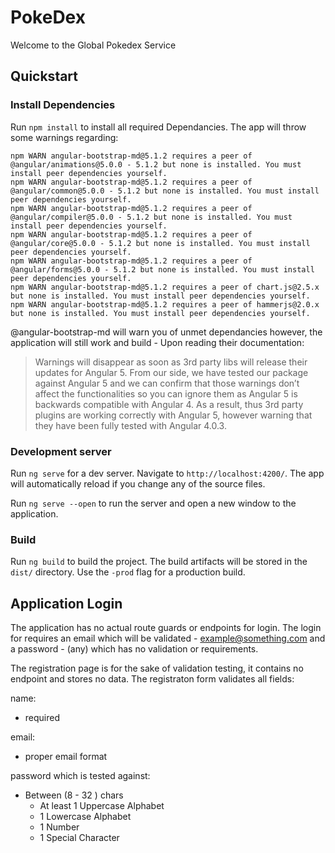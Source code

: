 # PokeDex

Welcome to the Global Pokedex Service

## Quickstart

### Install Dependencies

Run `npm install` to install all required Dependancies. The app will throw some warnings regarding:

```
npm WARN angular-bootstrap-md@5.1.2 requires a peer of @angular/animations@5.0.0 - 5.1.2 but none is installed. You must install peer dependencies yourself.
npm WARN angular-bootstrap-md@5.1.2 requires a peer of @angular/common@5.0.0 - 5.1.2 but none is installed. You must install peer dependencies yourself.
npm WARN angular-bootstrap-md@5.1.2 requires a peer of @angular/compiler@5.0.0 - 5.1.2 but none is installed. You must install peer dependencies yourself.
npm WARN angular-bootstrap-md@5.1.2 requires a peer of @angular/core@5.0.0 - 5.1.2 but none is installed. You must install peer dependencies yourself.
npm WARN angular-bootstrap-md@5.1.2 requires a peer of @angular/forms@5.0.0 - 5.1.2 but none is installed. You must install peer dependencies yourself.
npm WARN angular-bootstrap-md@5.1.2 requires a peer of chart.js@2.5.x but none is installed. You must install peer dependencies yourself.
npm WARN angular-bootstrap-md@5.1.2 requires a peer of hammerjs@2.0.x but none is installed. You must install peer dependencies yourself.
```

@angular-bootstrap-md will warn you of unmet dependancies however, the application will still work and build - Upon reading their documentation:

>Warnings will disappear as soon as 3rd party libs will release their updates for Angular 5. From our side, we have tested our package against Angular 5 and we can confirm that those warnings don’t affect the functionalities so you can ignore them as Angular 5 is backwards compatible with Angular 4. As a result, thus 3rd party plugins are working correctly with Angular 5, however warning that they have been fully tested with Angular 4.0.3.


### Development server

Run `ng serve` for a dev server. Navigate to `http://localhost:4200/`. The app will automatically reload if you change any of the source files.

Run `ng serve --open` to run the server and open a new window to the application.

### Build

Run `ng build` to build the project. The build artifacts will be stored in the `dist/` directory. Use the `-prod` flag for a production build.

## Application Login

The application has no actual route guards or endpoints for login. 
The login for requires an email which will be validated - example@something.com and a password - (any) which has no validation or requirements.

The registration page is for the sake of validation testing, it contains no endpoint and stores no data. 
The registraton form validates all fields: 

name:
* required

email: 
* proper email format

password which is tested against:
* Between (8 - 32 ) chars
    * At least 1 Uppercase Alphabet
    * 1 Lowercase Alphabet
    * 1 Number
    * 1 Special Character 

